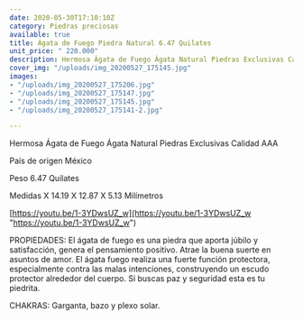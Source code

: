 ```yaml
---
date: 2020-05-30T17:10:10Z
category: Piedras preciosas
available: true
title: Ágata de Fuego Piedra Natural 6.47 Quilates
unit_price: " 220.000"
description: Hermosa Ágata de Fuego Ágata Natural Piedras Exclusivas Calidad AAA
cover_img: "/uploads/img_20200527_175145.jpg"
images:
- "/uploads/img_20200527_175206.jpg"
- "/uploads/img_20200527_175147.jpg"
- "/uploads/img_20200527_175145.jpg"
- "/uploads/img_20200527_175141-2.jpg"

---
```

Hermosa Ágata de Fuego Ágata Natural Piedras Exclusivas Calidad AAA

País de origen México

Peso 6.47 Quilates

Medidas X 14.19 X 12.87 X 5.13 Milímetros

[https://youtu.be/1-3YDwsUZ_w](https://youtu.be/1-3YDwsUZ_w "https://youtu.be/1-3YDwsUZ_w")

PROPIEDADES: El ágata de fuego es una piedra que aporta júbilo y satisfacción, genera el pensamiento positivo. Atrae la buena suerte en asuntos de amor. El ágata fuego realiza una fuerte función protectora, especialmente contra las malas intenciones, construyendo un escudo protector alrededor del cuerpo. Si buscas paz y seguridad esta es tu piedrita.

CHAKRAS: Garganta, bazo y plexo solar.